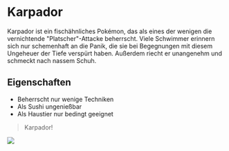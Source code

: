 # Karpador
Karpador ist ein fischähnliches Pokémon, das als eines der wenigen die vernichtende "Platscher"-Attacke beherrscht. Viele Schwimmer erinnern sich nur schemenhaft an die Panik, die sie bei Begegnungen mit diesem Ungeheuer der Tiefe verspürt haben. Außerdem riecht er unangenehm und schmeckt nach nassem Schuh.
## Eigenschaften
* Beherrscht nur wenige Techniken
* Als Sushi ungenießbar
* Als Haustier nur bedingt geeignet
> Karpador!
<img src='https://cdn.pixabay.com/photo/2016/07/23/02/32/magikarp-1536179_1280.png'/>